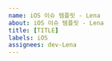 ```yaml
---
name: iOS 이슈 템플릿 - Lena
about: iOS 이슈 템플릿 - Lena
title: [TITLE]
labels: iOS
assignees: dev-Lena
---
```


